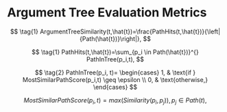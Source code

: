 # Argument Tree Evaluation Metrics

$$
\tag{1}
ArgumentTreeSimilarity(t,\hat{t})=\frac{PathHits(t,\hat{t})}{\left|{Path(\hat{t})}\right|},
$$

$$
\tag{1}
PathHits(t,\hat{t})=\sum_{p_i \in Path(\hat{t})}^{} PathInTree(p_i,t),
$$

$$
\tag{2}
PathInTree(p_i, t)=
\begin{cases}
  1, & \text{if } MostSimilarPathScore(p_i,t) \geq \epsilon \\
  0, & \text{otherwise,}
\end{cases}
$$

$$
\tag{3}
MostSimilarPathScore(p_i,t)=max(Similarity(p_i,p_j)), p_j \in Path(t),
$$